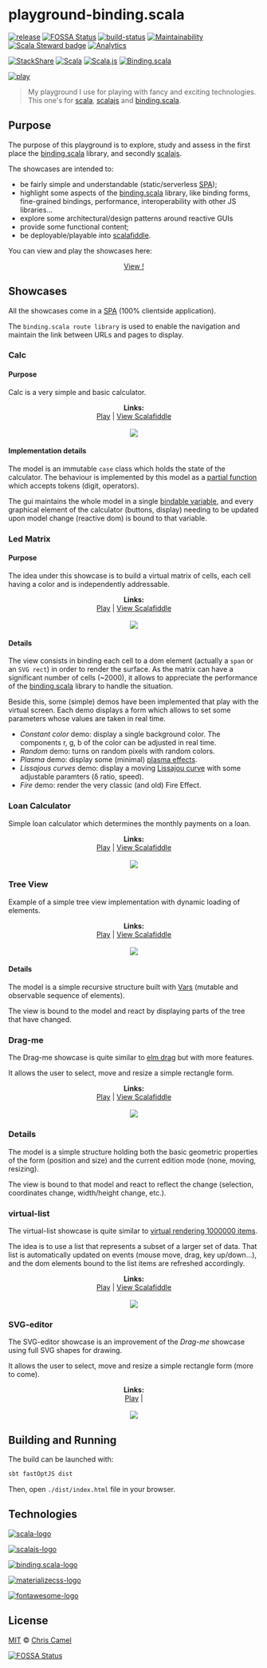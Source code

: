 playground-binding.scala
========================
[![release](https://img.shields.io/github/release/ccamel/playground-binding.scala.svg?style=flat)](https://github.com/ccamel/playground-binding.scala/releases/latest) [![FOSSA Status](https://app.fossa.io/api/projects/git%2Bgithub.com%2Fccamel%2Fplayground-binding.scala.svg?type=shield)](https://app.fossa.io/projects/git%2Bgithub.com%2Fccamel%2Fplayground-binding.scala?ref=badge_shield) [![build-status](https://travis-ci.org/ccamel/playground-binding.scala.svg?branch=master)](https://travis-ci.org/ccamel/playground-binding.scala)
[![Maintainability](https://api.codeclimate.com/v1/badges/2f7756339782c433b1d1/maintainability)](https://codeclimate.com/github/ccamel/playground-binding.scala/maintainability)
[![Scala Steward badge](https://img.shields.io/badge/Scala_Steward-helping-brightgreen.svg?style=flat&logo=data:image/png;base64,iVBORw0KGgoAAAANSUhEUgAAAA4AAAAQCAMAAAARSr4IAAAAVFBMVEUAAACHjojlOy5NWlrKzcYRKjGFjIbp293YycuLa3pYY2LSqql4f3pCUFTgSjNodYRmcXUsPD/NTTbjRS+2jomhgnzNc223cGvZS0HaSD0XLjbaSjElhIr+AAAAAXRSTlMAQObYZgAAAHlJREFUCNdNyosOwyAIhWHAQS1Vt7a77/3fcxxdmv0xwmckutAR1nkm4ggbyEcg/wWmlGLDAA3oL50xi6fk5ffZ3E2E3QfZDCcCN2YtbEWZt+Drc6u6rlqv7Uk0LdKqqr5rk2UCRXOk0vmQKGfc94nOJyQjouF9H/wCc9gECEYfONoAAAAASUVORK5CYII=)](https://scala-steward.org)
[![Analytics](https://ga-beacon.appspot.com/UA-99060629-2/welcome-page)](https://github.com/igrigorik/ga-beacon)

[![StackShare](https://img.shields.io/badge/tech-stack-0690fa.svg?style=flat)](https://stackshare.io/ccamel/playground-binding-scala) [![Scala](https://img.shields.io/badge/scala-2.12.8-blue.svg?style=flat)](https://www.scala-lang.org/) [![Scala.js](https://img.shields.io/badge/scala.js-0.6.28-blue.svg?style=flat)](https://www.scala-js.org) [![Binding.scala](https://img.shields.io/badge/binding.scala-11.8.1-blue.svg?style=flat)](https://github.com/ThoughtWorksInc/Binding.scala)

[![play](https://img.shields.io/badge/%F0%9F%8E%BE-Play%20with%20demo-7799cc.svg?style=flat)](https://ccamel.github.io/playground-binding.scala/index.html)

> My playground I use for playing with fancy and exciting technologies. This one's for [scala], [scalajs] and [binding.scala].

## Purpose

The purpose of this playground is to explore, study and assess in the first place the [binding.scala] library, and secondly [scalajs].

The showcases are intended to:

- be fairly simple and understandable (static/serverless [SPA]);
- highlight some aspects of the [binding.scala] library, like binding forms, fine-grained bindings, performance, interoperability with other JS libraries...
- explore some architectural/design patterns around reactive GUIs
- provide some functional content;
- be deployable/playable into [scalafiddle].

You can view and play the showcases here:

<p align="center">
<a href="https://ccamel.github.io/playground-binding.scala/index.html">View !</a>
</p>

## Showcases

All the showcases come in a [SPA] (100% clientside application).

The `binding.scala route library` is used to enable the navigation and maintain the link between URLs and pages to display.

### Calc

#### Purpose

Calc is a very simple and basic calculator.

<p align="center">
  <b>Links:</b><br>
  <a href="https://ccamel.github.io/playground-binding.scala/index.html#playground-binding.scala/calc">Play</a>  |
  <a href="https://scalafiddle.io/sf/hbwbCOe/0">View Scalafiddle</a>
  <br><br>
  <kbd><img src="doc/assets/showcase-calc.png"></kbd>
</p>

#### Implementation details

The model is an immutable `case` class which holds the state of the calculator. The behaviour is implemented by this model
as a [partial function](https://www.scala-lang.org/api/current/scala/PartialFunction.html) which accepts tokens (digit, operators).

The gui maintains the whole model in a single [bindable variable](https://static.javadoc.io/com.thoughtworks.binding/unidoc_2.11/11.0.0-M1/index.html#com.thoughtworks.binding.Binding$$Var),
and every graphical element of the calculator (buttons, display) needing to be updated upon model change (reactive dom) is bound to that variable.

### Led Matrix

#### Purpose

The idea under this showcase is to build a virtual matrix of cells, each cell having a color and is independently addressable.

<p align="center">
  <b>Links:</b><br>
  <a href="https://ccamel.github.io/playground-binding.scala/index.html#playground-binding.scala/led-matrix">Play</a>  |
  <a href="https://scalafiddle.io/sf/nXYqFFS/6">View Scalafiddle</a>
  <br><br>
  <kbd><img src="doc/assets/showcase-led-matrix.png"></kbd>
</p>

#### Details

The view consists in binding each cell to a dom element (actually a `span` or an `SVG rect`) in order to render the surface. As the matrix can have a significant number of cells (~2000),
it allows to appreciate the performance of the [binding.scala] library to handle the situation.

Beside this, some (simple) demos have been implemented that play with the virtual screen. Each demo displays a form which allows to set some parameters whose values are taken in real time.

- _Constant color_ demo:  display a single background color. The components r, g, b of the color can be adjusted in real time.
- _Random_ demo: turns on random pixels with random colors.
- _Plasma_ demo: display some (minimal) [plasma effects](https://en.wikipedia.org/wiki/Plasma_effect).
- _Lissajous curves_ demo: display a moving [Lissajou curve](https://en.wikipedia.org/wiki/Lissajous_curve) with some adjustable paramters (δ ratio, speed).
- _Fire_ demo: render the very classic (and old) Fire Effect.

### Loan Calculator

Simple loan calculator which determines the monthly payments on a loan.

<p align="center">
  <b>Links:</b><br>
  <a href="https://ccamel.github.io/playground-binding.scala/index.html#playground-binding.scala/loan-calculator">Play</a>  |
  <a href="https://scalafiddle.io/sf/1RxSQj6/1">View Scalafiddle</a>
  <br><br>
  <kbd><img src="doc/assets/showcase-loan-calculator.png"></kbd>
</p>

### Tree View

Example of a simple tree view implementation with dynamic loading of elements.

<p align="center">
  <b>Links:</b><br>
  <a href="https://ccamel.github.io/playground-binding.scala/index.html#playground-binding.scala/tree-view">Play</a>  |
  <a href="https://scalafiddle.io/sf/KEznYyM/2">View Scalafiddle</a>
  <br><br>
  <kbd><img src="doc/assets/showcase-tree-view.png"></kbd>
</p>

#### Details

The model is a simple recursive structure built with [Vars](https://static.javadoc.io/com.thoughtworks.binding/unidoc_2.11/11.0.0-M2/index.html#com.thoughtworks.binding.Binding$$Vars) (mutable and observable sequence of elements).

The view is bound to the model and react by displaying parts of the tree that have changed.

### Drag-me

The Drag-me showcase is quite similar to [elm drag](http://elm-lang.org/examples/drag) but with more features.

It allows the user to select, move and resize a simple rectangle form.

<p align="center">
  <b>Links:</b><br>
  <a href="https://ccamel.github.io/playground-binding.scala/index.html#playground-binding.scala/drag-me">Play</a>  |
  <a href="https://scalafiddle.io/sf/obKiF28/8">View Scalafiddle</a>
  <br><br>
  <kbd><img src="doc/assets/showcase-drag-me.png"></kbd>
</p>

### Details

The model is a simple structure holding both the basic geometric properties of the form (position and size) and the current edition mode
(none, moving, resizing).

The view is bound to that model and react to reflect the change (selection, coordinates change, width/height change, etc.).

### virtual-list

The virtual-list showcase is quite similar to [virtual rendering 1000000 items](http://www.lab4games.net/zz85/blog/2012/06/23/virtual-rendering-1000000-items-efficiently/).

The idea is to use a list that represents a subset of a larger set of data. That list is automatically updated on events (mouse move, drag, key up/down...), and the dom
elements bound to the list items are refreshed accordingly.

<p align="center">
  <b>Links:</b><br>
  <a href="https://ccamel.github.io/playground-binding.scala/index.html#playground-binding.scala/virtual-list">Play</a>  |
  <a href="https://scalafiddle.io/sf/JuZsaoP/0">View Scalafiddle</a>
  <br><br>
  <kbd><img src="doc/assets/showcase-virtual-list.png"></kbd>
</p>

### SVG-editor

The SVG-editor showcase is an improvement of the _Drag-me_ showcase using full SVG shapes for drawing.

It allows the user to select, move and resize a simple rectangle form (more to come).

<p align="center">
  <b>Links:</b><br>
  <a href="https://ccamel.github.io/playground-binding.scala/index.html#playground-binding.scala/svg-editor">Play</a>  |
  <br><br>
  <kbd><img src="doc/assets/showcase-svg-editor.png"></kbd>
</p>


## Building and Running

The build can be launched with:

```bash
sbt fastOptJS dist
```

Then, open `./dist/index.html` file in your browser.

## Technologies

[![scala-logo][scala-logo]][scala]

[![scalajs-logo][scalajs-logo]][scalajs]

[![binding.scala-logo][binding.scala-logo]][binding.scala]

[![materializecss-logo][materializecss-logo]][materializecss]

[![fontawesome-logo][fontawesome-logo]][fontawesome]

## License

[MIT] © [Chris Camel]

[![FOSSA Status](https://app.fossa.io/api/projects/git%2Bgithub.com%2Fccamel%2Fplayground-binding.scala.svg?type=large)](https://app.fossa.io/projects/git%2Bgithub.com%2Fccamel%2Fplayground-binding.scala?ref=badge_large)

[scala]: https://www.scala-lang.org/
[scala-logo]: doc/assets/logo-scala.png

[scalajs]: https://www.scala-js.org/
[scalajs-logo]: doc/assets/logo-scalajs.png
[binding.scala]: https://github.com/ThoughtWorksInc/Binding.scala
[binding.scala-logo]: doc/assets/logo-binding.scala.png
[materializecss]: http://materializecss.com/
[materializecss-logo]: doc/assets/logo-materializecss.png
[fontawesome]: http://fontawesome.io/
[fontawesome-logo]: doc/assets/logo-fontawesome.png

[scalafiddle]: https://scalafiddle.io

[SPA]: https://en.wikipedia.org/wiki/Single-page_application

[Chris Camel]: https://github.com/ccamel
[MIT]: https://tldrlegal.com/license/mit-license
